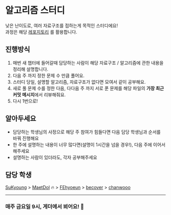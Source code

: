 # 알고리즘 스터디

낮은 난이도로, 여러 자료구조를 접하는게 목적인 스터디에요! \
과정은 해당 [레포지토리](https://github.com/onlybooks/algorithm-interview#%EB%AC%B8%EC%A0%9C-%ED%92%80%EC%9D%B4) 를 활용합니다.

## 진행방식

1. 매번 새 챕터에 들어갈때 담당하는 사람이 해당 자료구조 / 알고리즘에 관한 내용을 정리해 설명합니다.
2. 다음 주 까지 정한 문제 수 만큼 풀어요.
3. 스터디 당일, 설명할 알고리즘, 자료구조가 없다면 모여서 같이 공부해요.
4. 새로 풀 문제 수를 정한 다음, 다다음 주 까지 서로 푼 문제를 해당 파일의 **가장 최근 커밋 메시지**에서 리뷰해줘요.
5. 다시 1번으로!

## 알아두세요

- 담당하는 학생님의 사정으로 해당 주 참여가 힘들다면 다음 담당 학생님과 순서를 바꿔 진행해요
- 한 주에 설명하는 내용이 너무 많다면(설명이 1시간을 넘을 경우!), 다음 주에 이어서 해주세요
- 설명하는 사람이 있더라도, 각자 공부해주세요

## 담당 학생

[SuKyoung](https://github.com/sukyoungshin)
\> [MaetDol](https://github.com/MaetDol) :fire:
\> [FEhyoeun](https://github.com/FEhyoeun)
\> [becover](https://github.com/becover)
\> [chanwooo](https://github.com/chanwooo)

---

### 매주 금요일 9시, 게더에서 뵈어요! 🤗
